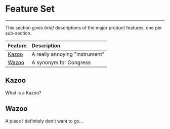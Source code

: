 # Feature Set
---

This section gives _brief_ descriptions of the major product features, one per sub-section.

| Feature         | Description                    |
| :-------------- | :----------------------------- |
| [Kazoo](#kazoo) | A really annoying "instrument" |
| [Wazoo](#wazoo) | A synonym for Congress         |


## Kazoo

What is a Kazoo?


## Wazoo

A place I definitely don't want to go...
